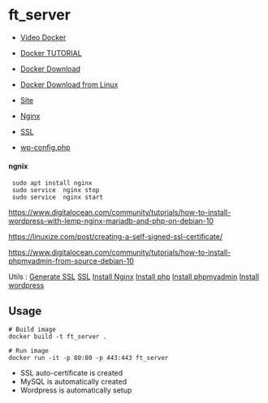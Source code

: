# ft_server

* [Video Docker](https://www.youtube.com/watch?v=QF4ZF857m44)

* [Docker TUTORIAL](https://badcode.ru/docker-tutorial-dlia-novichkov-rassmatrivaiem-docker-tak-iesli-by-on-byl-ighrovoi-pristavkoi/)

* [Docker Download](https://www.docker.com/products/docker-desktop)

* [Docker Download from Linux](https://www.digitalocean.com/community/tutorials/docker-ubuntu-18-04-1-ru)

* [Site](https://forhjy.medium.com/how-to-install-lemp-wordpress-on-debian-buster-by-using-dockerfile-1-75ddf3ede861)

* [Nginx](https://nginx.org/ru/docs/beginners_guide.html)

* [SSL](https://habr.com/ru/post/352722/)

* [wp-config.php](https://codex.wordpress.org/%D0%A0%D0%B5%D0%B4%D0%B0%D0%BA%D1%82%D0%B8%D1%80%D0%BE%D0%B2%D0%B0%D0%BD%D0%B8%D0%B5_wp-config.php)
 #### ngnix
 
     sudo apt install nginx
     sudo service  nginx stop
     sudo service  nginx start
     
https://www.digitalocean.com/community/tutorials/how-to-install-wordpress-with-lemp-nginx-mariadb-and-php-on-debian-10

https://linuxize.com/post/creating-a-self-signed-ssl-certificate/

https://www.digitalocean.com/community/tutorials/how-to-install-phpmyadmin-from-source-debian-10

Utils :
  [Generate SSL](https://linuxize.com/post/creating-a-self-signed-ssl-certificate/)
  [SSL](https://admin-serv.net/blog/670/creer-et-installer-un-certificat-ssl-sous-nginx/)
  [Install Nginx](https://www.youtube.com/watch?v=YD_exb9aPZU)
  [Install php](https://www.digitalocean.com/community/tutorials/how-to-install-linux-nginx-mariadb-php-lemp-stack-on-debian-10)
  [Install phpmyadmin](https://www.digitalocean.com/community/tutorials/how-to-install-phpmyadmin-from-source-debian-10)
  [Install wordpress](https://www.osradar.com/install-wordpress-debian-10/)
## Usage

```shell
# Build image
docker build -t ft_server .

# Run image
docker run -it -p 80:80 -p 443:443 ft_server
```
* SSL auto-certificate is created
* MySQL is automatically created
* Wordpress is automatically setup
